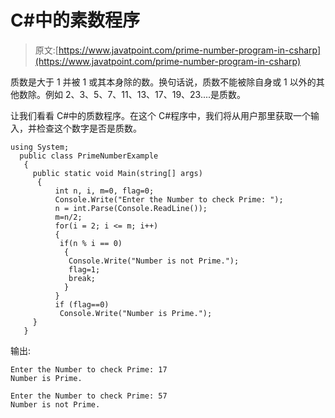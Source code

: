 # C#中的素数程序

> 原文:[https://www.javatpoint.com/prime-number-program-in-csharp](https://www.javatpoint.com/prime-number-program-in-csharp)

质数是大于 1 并被 1 或其本身除的数。换句话说，质数不能被除自身或 1 以外的其他数除。例如 2、3、5、7、11、13、17、19、23....是质数。

让我们看看 C#中的质数程序。在这个 C#程序中，我们将从用户那里获取一个输入，并检查这个数字是否是质数。

```
using System;
  public class PrimeNumberExample
   {
     public static void Main(string[] args)
      {
          int n, i, m=0, flag=0;  
          Console.Write("Enter the Number to check Prime: ");  
          n = int.Parse(Console.ReadLine());
          m=n/2;  
          for(i = 2; i <= m; i++)  
          {  
           if(n % i == 0)  
            {  
             Console.Write("Number is not Prime.");  
             flag=1;  
             break;  
            }  
          }  
          if (flag==0)  
           Console.Write("Number is Prime.");     
     }
   }

```

输出:

```
Enter the Number to check Prime: 17  
Number is Prime.   

```

```
Enter the Number to check Prime: 57  
Number is not Prime.

```